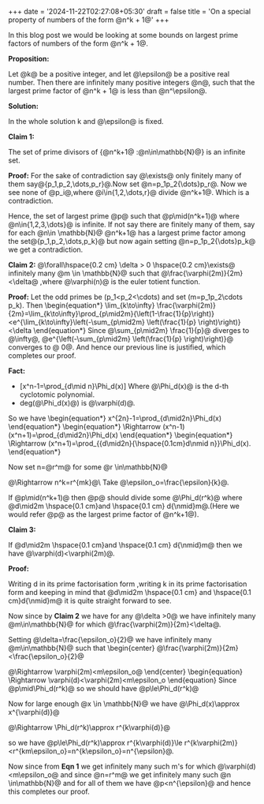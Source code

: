 +++
date = '2024-11-22T02:27:08+05:30'
draft = false
title = 'On a special property of numbers of the form @n^k + 1@'
+++

In this blog post we would be looking at some bounds on largest prime factors of numbers of the form @n^k + 1@.

**Proposition:**

Let @k@ be a positive integer, and let @\epsilon@ be a positive real number. Then there are infinitely many positive integers @n@, such that the largest prime factor of @n^k + 1@ is less than @n^\epsilon@.

**Solution:**

In the whole solution k and @\epsilon@ is fixed.

**Claim 1:**

The set of prime divisors of \{@n^k+1@ :@n\in\mathbb{N}@\} is an infinite set.

**Proof:**
For the sake of contradiction say @\exists@ only finitely many of them say@\{p_1,p_2,\dots,p_r\}@.Now set @n=p_1p_2{\dots}p_r@. Now we see none of @p_i@,where @i\in\{1,2,\dots,r\}@ divide @n^k+1@. Which is a contradiction.

Hence, the set of largest prime @p@ such that @p\mid(n^k+1)@ where @n\in\{1,2,3,\dots\}@ is infinite. If not say there are finitely many of them, say for each @n\in \mathbb{N}@ @n^k+1@ has a largest prime factor among the set@\{p_1,p_2,\dots,p_k\}@ but now again setting @n=p_1p_2{\dots}p_k@ we get a contradiction.

**Claim 2:**
@\forall\hspace{0.2 cm} \delta > 0 \hspace{0.2 cm}\exists@ infinitely many @m \in \mathbb{N}@
such that  @\frac{\varphi(2m)}{2m}<\delta@ ,where @\varphi(n)@ is the euler totient function.

**Proof:**
 Let the odd primes be \(p_1<p_2<\cdots\) and set \(m=p_1p_2\cdots p_k\). Then
 \begin{equation*}
\lim_{k\to\infty} \frac{\varphi(2m)}{2m}=\lim_{k\to\infty}\prod_{p\mid2m}{\left(1-\frac{1}{p}\right)}<e^{\lim_{k\to\infty}\left(-\sum_{p\mid2m} \left(\frac{1}{p} \right)\right)}<\delta 
\end{equation*}
Since @\sum_{p\mid2m} \frac{1}{p}@ diverges to @\infty@, @e^{\left(-\sum_{p\mid2m} \left(\frac{1}{p} \right)\right)}@ converges to @ 0@. And hence our previous line is justified, which completes our proof.

**Fact:**
-  \[x^n-1=\prod_{d\\mid n}\Phi_d(x)\]
Where @\Phi_d(x)@ is the d-th cyclotomic polynomial.
- deg(@\Phi_d(x)@) is @\varphi(d)@.

So we have
\begin{equation*}
x^{2n}-1=\prod_{d\mid2n}\Phi_d(x)
\end{equation*}
\begin{equation*}
\Rightarrow (x^n-1)(x^n+1)=\prod_{d\mid2n}\Phi_d(x)
\end{equation*}
\begin{equation*}
\Rightarrow (x^n+1)=\prod_{{d\mid2n}{\hspace{0.1cm}d\nmid n}}\Phi_d(x).
\end{equation*}

Now set n=@r^m@ for some @r \in\mathbb{N}@

@\Rightarrow n^k=r^{mk}@\\
Take @\epsilon_o=\frac{\epsilon}{k}@.

If @p\mid(n^k+1)@ then @p@ should divide some @\Phi_d(r^k)@ where @d\mid2m \hspace{0.1 cm}and \hspace{0.1 cm} d{\nmid}m@.(Here we would refer @p@ as the largest prime factor of @n^k+1@).

**Claim 3:**

If @d\mid2m \hspace{0.1 cm}and \hspace{0.1 cm} d{\nmid}m@ then we have @\varphi(d)<\varphi(2m)@.

**Proof:**

Writing d in its prime factorisation form ,writing k in its prime factorisation form and keeping in mind that @d\mid2m \hspace{0.1 cm} and \hspace{0.1 cm}d{\nmid}m@ it is quite straight forward to see.

Now since by **Claim 2** we have for any @\delta >0@ we have infinitely many @m\in\mathbb{N}@ for which @\frac{\varphi(2m)}{2m}<\delta@.

Setting @\delta=\frac{\epsilon_o}{2}@ we have infinitely many @m\in\mathbb{N}@  such that
\begin{center}
    @\frac{\varphi(2m)}{2m}<\frac{\epsilon_o}{2}@

@\Rightarrow \varphi(2m)<m\epsilon_o@
\end{center}
\begin{equation}
    \Rightarrow \varphi(d)<\varphi(2m)<m\epsilon_o 
\end{equation}
Since @p\mid\Phi_d(r^k)@ so we should have @p\le\Phi_d(r^k)@ 

Now for large enough @x \in \mathbb{N}@ we have @\Phi_d(x)\approx x^{\varphi(d)}@

@\Rightarrow \Phi_d(r^k)\approx r^{k\varphi(d)}@

so we have @p\le\Phi_d(r^k)\approx r^{k\varphi(d)}\le r^{k\varphi(2m)}<r^{km\epsilon_o}=n^{k\epsilon_o}=n^{\epsilon}@.

Now since from **Eqn 1** we get infinitely many such m's for which @\varphi(d)<m\epsilon_o@ and since @n=r^m@ we get infinitely many such @n \in\mathbb{N}@ and for all of them we have @p<n^{\epsilon}@  and hence this completes our proof.

